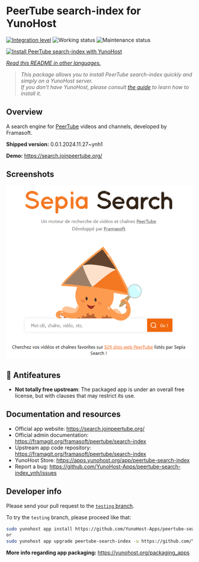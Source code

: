 <!--
N.B.: This README was automatically generated by <https://github.com/YunoHost/apps/tree/master/tools/readme_generator>
It shall NOT be edited by hand.
-->

# PeerTube search-index for YunoHost

[![Integration level](https://apps.yunohost.org/badge/integration/peertube-search-index)](https://ci-apps.yunohost.org/ci/apps/peertube-search-index/)
![Working status](https://apps.yunohost.org/badge/state/peertube-search-index)
![Maintenance status](https://apps.yunohost.org/badge/maintained/peertube-search-index)

[![Install PeerTube search-index with YunoHost](https://install-app.yunohost.org/install-with-yunohost.svg)](https://install-app.yunohost.org/?app=peertube-search-index)

*[Read this README in other languages.](./ALL_README.md)*

> *This package allows you to install PeerTube search-index quickly and simply on a YunoHost server.*  
> *If you don't have YunoHost, please consult [the guide](https://yunohost.org/install) to learn how to install it.*

## Overview

A search engine for [PeerTube](https://joinpeertube.org/) videos and channels, developed by Framasoft.


**Shipped version:** 0.0.1.2024.11.27~ynh1

**Demo:** <https://search.joinpeertube.org/>

## Screenshots

![Screenshot of PeerTube search-index](./doc/screenshots/sepia-search-screenshot.png)

## :red_circle: Antifeatures

- **Not totally free upstream**: The packaged app is under an overall free license, but with clauses that may restrict its use.

## Documentation and resources

- Official app website: <https://search.joinpeertube.org/>
- Official admin documentation: <https://framagit.org/framasoft/peertube/search-index>
- Upstream app code repository: <https://framagit.org/framasoft/peertube/search-index>
- YunoHost Store: <https://apps.yunohost.org/app/peertube-search-index>
- Report a bug: <https://github.com/YunoHost-Apps/peertube-search-index_ynh/issues>

## Developer info

Please send your pull request to the [`testing` branch](https://github.com/YunoHost-Apps/peertube-search-index_ynh/tree/testing).

To try the `testing` branch, please proceed like that:

```bash
sudo yunohost app install https://github.com/YunoHost-Apps/peertube-search-index_ynh/tree/testing --debug
or
sudo yunohost app upgrade peertube-search-index -u https://github.com/YunoHost-Apps/peertube-search-index_ynh/tree/testing --debug
```

**More info regarding app packaging:** <https://yunohost.org/packaging_apps>
